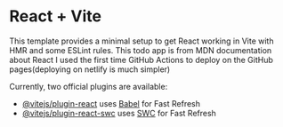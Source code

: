 # React + Vite

This template provides a minimal setup to get React working in Vite with HMR and some ESLint rules.
This todo app is from MDN documentation about React
I used the first time GitHub Actions to deploy on the GitHub pages(deploying on netlify is much simpler)

Currently, two official plugins are available:

- [@vitejs/plugin-react](https://github.com/vitejs/vite-plugin-react/blob/main/packages/plugin-react/README.md) uses [Babel](https://babeljs.io/) for Fast Refresh
- [@vitejs/plugin-react-swc](https://github.com/vitejs/vite-plugin-react-swc) uses [SWC](https://swc.rs/) for Fast Refresh
